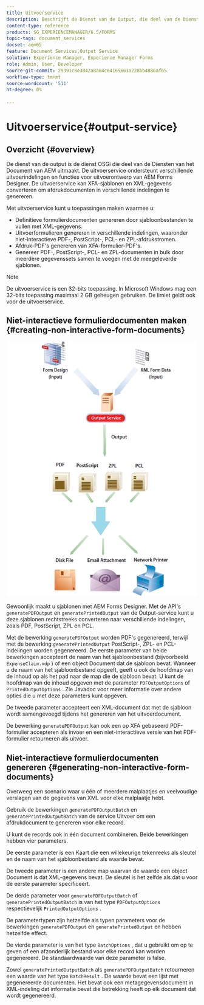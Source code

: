 ```yaml
---
title: Uitvoerservice
description: Beschrijft de Dienst van de Output, die deel van de Diensten van het Document van AEM uitmaakt
content-type: reference
products: SG_EXPERIENCEMANAGER/6.5/FORMS
topic-tags: document_services
docset: aem65
feature: Document Services,Output Service
solution: Experience Manager, Experience Manager Forms
role: Admin, User, Developer
source-git-commit: 29391c8e3042a8a04c64165663a228bb4886afb5
workflow-type: tm+mt
source-wordcount: '511'
ht-degree: 0%

---
```


# Uitvoerservice{#output-service}

## Overzicht {#overview}

De dienst van de output is de dienst OSGi die deel van de Diensten van het Document van AEM uitmaakt. De uitvoerservice ondersteunt verschillende uitvoerindelingen en functies voor uitvoerontwerp van AEM Forms Designer. De uitvoerservice kan XFA-sjablonen en XML-gegevens converteren om afdrukdocumenten in verschillende indelingen te genereren.

Met uitvoerservice kunt u toepassingen maken waarmee u:

* Definitieve formulierdocumenten genereren door sjabloonbestanden te vullen met XML-gegevens.
* Uitvoerformulieren genereren in verschillende indelingen, waaronder niet-interactieve PDF-, PostScript-, PCL- en ZPL-afdrukstromen.
* Afdruk-PDF&#39;s genereren van XFA-formulier-PDF&#39;s.
* Genereer PDF-, PostScript-, PCL- en ZPL-documenten in bulk door meerdere gegevenssets samen te voegen met de meegeleverde sjablonen.

>[!NOTE]
>
>De uitvoerservice is een 32-bits toepassing. In Microsoft Windows mag een 32-bits toepassing maximaal 2 GB geheugen gebruiken. De limiet geldt ook voor de uitvoerservice.

## Niet-interactieve formulierdocumenten maken {#creating-non-interactive-form-documents}

![ gebruikend output_modified ](assets/usingoutput_modified.png)

Gewoonlijk maakt u sjablonen met AEM Forms Designer. Met de API&#39;s `generatePDFOutput` en `generatePrintedOutput` van de Output-service kunt u deze sjablonen rechtstreeks converteren naar verschillende indelingen, zoals PDF, PostScript, ZPL en PCL.

Met de bewerking `generatePDFOutput` worden PDF&#39;s gegenereerd, terwijl met de bewerking `generatePrintedOutput` PostScript-, ZPL- en PCL-indelingen worden gegenereerd. De eerste parameter van beide bewerkingen accepteert de naam van het sjabloonbestand (bijvoorbeeld `ExpenseClaim.xdp` ) of een object Document dat de sjabloon bevat. Wanneer u de naam van het sjabloonbestand opgeeft, geeft u ook de hoofdmap van de inhoud op als het pad naar de map die de sjabloon bevat. U kunt de hoofdmap van de inhoud opgeven met de parameter `PDFOutputOptions` of `PrintedOutputOptions` . Zie Javadoc voor meer informatie over andere opties die u met deze parameters kunt opgeven.

De tweede parameter accepteert een XML-document dat met de sjabloon wordt samengevoegd tijdens het genereren van het uitvoerdocument.

De bewerking `generatePDFOutput` kan ook een op XFA gebaseerd PDF-formulier accepteren als invoer en een niet-interactieve versie van het PDF-formulier retourneren als uitvoer.

## Niet-interactieve formulierdocumenten genereren {#generating-non-interactive-form-documents}

Overweeg een scenario waar u één of meerdere malplaatjes en veelvoudige verslagen van de gegevens van XML voor elke malplaatje hebt.

Gebruik de bewerkingen `generatePDFOutputBatch` en `generatePrintedOutputBatch` van de service Uitvoer om een afdrukdocument te genereren voor elke record.

U kunt de records ook in één document combineren. Beide bewerkingen hebben vier parameters.

De eerste parameter is een Kaart die een willekeurige tekenreeks als sleutel en de naam van het sjabloonbestand als waarde bevat.

De tweede parameter is een andere map waarvan de waarde een object Document is dat XML-gegevens bevat. De sleutel is het zelfde als dat u voor de eerste parameter specificeert.

De derde parameter voor `generatePDFOutputBatch` of `generatePrintedOutputBatch` is van het type `PDFOutputOptions` respectievelijk `PrintedOutputOptions` .

De parametertypen zijn hetzelfde als typen parameters voor de bewerkingen `generatePDFOutput` en `generatePrintedOutput` en hebben hetzelfde effect.

De vierde parameter is van het type `BatchOptions` , dat u gebruikt om op te geven of een afzonderlijk bestand voor elke record kan worden gegenereerd. De standaardwaarde van deze parameter is false.

Zowel `generatePrintedOutputBatch` als `generatePDFOutputBatch` retourneren een waarde van het type `BatchResult` . De waarde bevat een lijst met gegenereerde documenten. Het bevat ook een metagegevensdocument in XML-indeling dat informatie bevat die betrekking heeft op elk document dat wordt gegenereerd.
